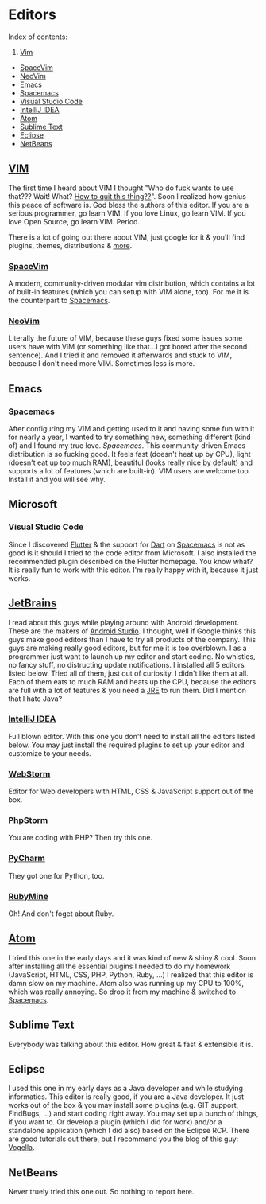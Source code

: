 # Editors

Index of contents:

1. [Vim](#vim)
+ [SpaceVim](#spacevim)
+ [NeoVim](#neovim)
+ [Emacs](#emacs)
+ [Spacemacs](#spacemacs)
+ [Visual Studio Code](#visualstudiocode)
+ [IntelliJ IDEA](#intellij-idea)
+ [Atom](#atom)
+ [Sublime Text](#sublime-text)
+ [Eclipse](#eclipse)
+ [NetBeans](#netbeans)

## [VIM](https://www.vim.org)

The first time I heard about VIM I thought "Who do fuck wants to use that??? Wait! What? [How to quit this thing??](https://stackoverflow.com/questions/11828270/how-to-exit-the-vim-editor)". Soon I realized how genius this peace of software is. God bless the authors of this editor. If you are a serious programmer, go learn VIM. If you love Linux, go learn VIM. If you love Open Source, go learn VIM. Period.

There is a lot of going out there about VIM, just google for it & you'll find plugins, themes, distributions & [more](https://vimawesome.com/).

### [SpaceVim](https://spacevim.org/)

A modern, community-driven modular vim distribution, which contains a lot of built-in features (which you can setup with VIM alone, too). For me it is the counterpart to [Spacemacs](#spacemacs).

### [NeoVim](https://neovim.io/)

Literally the future of VIM, because these guys fixed some issues some users have with VIM (or something like that...I got bored after the second sentence). And I tried it and removed it afterwards and stuck to VIM, because I don't need more VIM. Sometimes less is more.

## Emacs

### Spacemacs

After configuring my VIM and getting used to it and having some fun with it for nearly a year, I wanted to try something new, something different (kind of) and I found my true love. *Spacemacs*. This community-driven Emacs distribution is so fucking good. It feels fast (doesn't heat up by CPU), light (doesn't eat up too much RAM), beautiful (looks really nice by default) and supports a lot of features (which are built-in). VIM users are welcome too. Install it and you will see why.

## Microsoft

### Visual Studio Code

Since I discovered [Flutter](https://flutter.io) & the support for [Dart](https://www.dartlang.org) on [Spacemacs](#spacemacs) is not as good is it should I tried to the code editor from Microsoft. I also installed the recommended plugin described on the Flutter homepage. You know what? It is really fun to work with this editor. I'm really happy with it, because it just works.

## [JetBrains](https://www.jetbrains.com/)

I read about this guys while playing around with Android development. These are the makers of [Android Studio](https://developer.android.com/studio/). I thought, well if Google thinks this guys make good editors than I have to try all products of the company.
This guys are making really good editors, but for me it is too overblown. I as a programmer just want to launch up my editor and start coding. No whistles, no fancy stuff, no distructing update notifications. I installed all 5 editors listed below. Tried all of them, just out of curiosity. I didn't like them at all. Each of them eats to much RAM and heats up the CPU, because the editors are full with a lot of features & you need a [JRE](https://en.wikipedia.org/wiki/Java_virtual_machine#Execution_environment) to run them. Did I mention that I hate Java?

### [IntelliJ IDEA](https://www.jetbrains.com/idea/)

Full blown editor. With this one you don't need to install all the editors listed below. You may just install the required plugins to set up your editor and customize to your needs.

### [WebStorm](https://www.jetbrains.com/webstorm)

Editor for Web developers with HTML, CSS & JavaScript support out of the box.

### [PhpStorm](https://www.jetbrains.com/phpstorm)

You are coding with PHP? Then try this one.

### [PyCharm](https://www.jetbrains.com/pycharm)

They got one for Python, too.

### [RubyMine](https://www.jetbrains.com/ruby)

Oh! And don't foget about Ruby.

## [Atom](https://atom.io)

I tried this one in the early days and it was kind of new & shiny & cool. Soon after installing all the essential plugins I needed to do my homework (JavaScript, HTML, CSS, PHP, Python, Ruby, ...) I realized that this editor is damn slow on my machine. Atom also was running up my CPU to 100%, which was really annoying. So drop it from my machine & switched to [Spacemacs](#spacemacs).

## Sublime Text

Everybody was talking about this editor. How great & fast & extensible it is.

## Eclipse

I used this one in my early days as a Java developer and while studying informatics. This editor is really good, if you are a Java developer. It just works out of the box & you may install some plugins (e.g. GIT support, FindBugs, ...) and start coding right away. You may set up a bunch of things, if you want to. Or develop a plugin (which I did for work) and/or a standalone application (which I did also) based on the Eclipse RCP. There are good tutorials out there, but I recommend you the blog of this guy: [Vogella](http://www.vogella.com).

## NetBeans

Never truely tried this one out. So nothing to report here.
